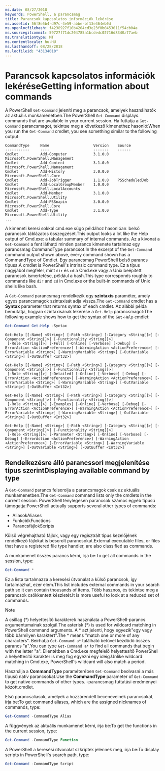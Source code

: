 ```yaml
---
ms.date: 08/27/2018
keywords: PowerShell, a parancsmag
title: Parancsok kapcsolatos információk lekérése
ms.assetid: 56f8e5b4-d97c-4e59-abbe-bf13e464eb0d
ms.openlocfilehash: f4238927f10b4204cd3e23f0b0453011f54cb04a
ms.sourcegitcommit: 59727f71dc204785a1bcdedc02716d8340a77aeb
ms.translationtype: MT
ms.contentlocale: hu-HU
ms.lasthandoff: 08/28/2018
ms.locfileid: "43134010"
---
```

# <a name="getting-information-about-commands"></a><span data-ttu-id="72385-103">Parancsok kapcsolatos információk lekérése</span><span class="sxs-lookup"><span data-stu-id="72385-103">Getting information about commands</span></span>

<span data-ttu-id="72385-104">A PowerShell `Get-Command` jeleníti meg a parancsok, amelyek használhatók az aktuális munkamenetben.</span><span class="sxs-lookup"><span data-stu-id="72385-104">The PowerShell `Get-Command` displays commands that are available in your current session.</span></span>
<span data-ttu-id="72385-105">Ha futtatja a `Get-Command` parancsmagot, tekintse meg a következő kimenethez hasonló:</span><span class="sxs-lookup"><span data-stu-id="72385-105">When you run the `Get-Command` cmdlet, you see something similar to the following output:</span></span>

```output
CommandType     Name                    Version    Source
-----------     ----                    -------    ------
Cmdlet          Add-Computer            3.1.0.0    Microsoft.PowerShell.Management
Cmdlet          Add-Content             3.1.0.0    Microsoft.PowerShell.Management
Cmdlet          Add-History             3.0.0.0    Microsoft.PowerShell.Core
Cmdlet          Add-JobTrigger          1.1.0.0    PSScheduledJob
Cmdlet          Add-LocalGroupMember    1.0.0.0    Microsoft.PowerShell.LocalAccounts
Cmdlet          Add-Member              3.1.0.0    Microsoft.PowerShell.Utility
Cmdlet          Add-PSSnapin            3.0.0.0    Microsoft.PowerShell.Core
Cmdlet          Add-Type                3.1.0.0    Microsoft.PowerShell.Utility
...
```

<span data-ttu-id="72385-106">A kimeneti keresi sokkal cmd.exe súgó példához hasonlóan: belső parancsok táblázatos összegzését.</span><span class="sxs-lookup"><span data-stu-id="72385-106">This output looks a lot like the Help output of Cmd.exe: a tabular summary of internal commands.</span></span> <span data-ttu-id="72385-107">Az a kivonat a `Get-Command` a fent látható minden parancs kimenete tartalmaz egy parancsmag CommandType parancsot.</span><span class="sxs-lookup"><span data-stu-id="72385-107">In the excerpt of the `Get-Command` command output shown above, every command shown has a CommandType of Cmdlet.</span></span> <span data-ttu-id="72385-108">Egy parancsmag PowerShell belső parancs típusa.</span><span class="sxs-lookup"><span data-stu-id="72385-108">A cmdlet is PowerShell's intrinsic command type.</span></span> <span data-ttu-id="72385-109">Ez a típus nagyjából megfelel, mint `dir` és `cd` a Cmd.exe vagy a Unix beépített parancsok ismertetése, például a bash.</span><span class="sxs-lookup"><span data-stu-id="72385-109">This type corresponds roughly to commands like `dir` and `cd` in Cmd.exe or the built-in commands of Unix shells like bash.</span></span>

<span data-ttu-id="72385-110">A `Get-Command` parancsmag rendelkezik egy **szintaxis** paraméter, amely egyes parancsmagok szintaxisát adja vissza.</span><span class="sxs-lookup"><span data-stu-id="72385-110">The `Get-Command` cmdlet has a **Syntax** parameter that returns syntax of each cmdlet.</span></span> <span data-ttu-id="72385-111">Az alábbi példa bemutatja, hogyan szintaxisának lekérése a `Get-Help` parancsmagot:</span><span class="sxs-lookup"><span data-stu-id="72385-111">The following example shows how to get the syntax of the `Get-Help` cmdlet:</span></span>

```powershell
Get-Command Get-Help -Syntax
```

```output
Get-Help [[-Name] <String>] [-Path <String>] [-Category <String[]>] [-Component <String[]>] [-Functionality <String[]>]
 [-Role <String[]>] [-Full] [-Online] [-Verbose] [-Debug] [-ErrorAction <ActionPreference>] [-WarningAction <ActionPreference>] [-ErrorVariable <String>] [-WarningVariable <String>] [-OutVariable <String>] [-OutBuffer <Int32>]

Get-Help [[-Name] <String>] [-Path <String>] [-Category <String[]>] [-Component <String[]>] [-Functionality <String[]>]
 [-Role <String[]>] [-Detailed] [-Online] [-Verbose] [-Debug] [-ErrorAction <ActionPreference>] [-WarningAction <ActionPreference>] [-ErrorVariable <String>] [-WarningVariable <String>] [-OutVariable <String>] [-OutBuffer <Int32>]

Get-Help [[-Name] <String>] [-Path <String>] [-Category <String[]>] [-Component <String[]>] [-Functionality <String[]>]
 [-Role <String[]>] [-Examples] [-Online] [-Verbose] [-Debug] [-ErrorAction <ActionPreference>] [-WarningAction <ActionPreference>] [-ErrorVariable <String>] [-WarningVariable <String>] [-OutVariable <String>] [-OutBuffer <Int32>]

Get-Help [[-Name] <String>] [-Path <String>] [-Category <String[]>] [-Component <String[]>] [-Functionality <String[]>]
 [-Role <String[]>] [-Parameter <String>] [-Online] [-Verbose] [-Debug] [-ErrorAction <ActionPreference>] [-WarningAction <ActionPreference>] [-ErrorVariable <String>] [-WarningVariable <String>] [-OutVariable <String>] [-OutBuffer <Int32>]
```

## <a name="displaying-available-command-by-type"></a><span data-ttu-id="72385-112">Rendelkezésre álló parancssori megjelenítése típus szerint</span><span class="sxs-lookup"><span data-stu-id="72385-112">Displaying available command by type</span></span>

<span data-ttu-id="72385-113">A `Get-Command` parancs felsorolja a parancsmagok csak az aktuális munkamenetben.</span><span class="sxs-lookup"><span data-stu-id="72385-113">The `Get-Command` command lists only the cmdlets in the current session.</span></span> <span data-ttu-id="72385-114">PowerShell ténylegesen parancsok számos egyéb típusú támogatja:</span><span class="sxs-lookup"><span data-stu-id="72385-114">PowerShell actually supports several other types of commands:</span></span>

- <span data-ttu-id="72385-115">Aliasok</span><span class="sxs-lookup"><span data-stu-id="72385-115">Aliases</span></span>
- <span data-ttu-id="72385-116">Funkciók</span><span class="sxs-lookup"><span data-stu-id="72385-116">Functions</span></span>
- <span data-ttu-id="72385-117">Parancsfájlok</span><span class="sxs-lookup"><span data-stu-id="72385-117">Scripts</span></span>

<span data-ttu-id="72385-118">Külső végrehajtható fájlok, vagy egy regisztrált típus kezelőjének rendelkező fájlokat is besorolt parancsokat.</span><span class="sxs-lookup"><span data-stu-id="72385-118">External executable files, or files that have a registered file type handler, are also classified as commands.</span></span>

<span data-ttu-id="72385-119">A munkamenet összes parancs kérni, írja be:</span><span class="sxs-lookup"><span data-stu-id="72385-119">To get all commands in the session, type:</span></span>

```powershell
Get-Command *
```

<span data-ttu-id="72385-120">Ez a lista tartalmazza a keresési útvonalat a külső parancsok, így tartalmazhat, ezer elem.</span><span class="sxs-lookup"><span data-stu-id="72385-120">This list includes external commands in your search path so it can contain thousands of items.</span></span>
<span data-ttu-id="72385-121">Több hasznos, és tekintse meg a parancsok csökkentett készletét.</span><span class="sxs-lookup"><span data-stu-id="72385-121">It is more useful to look at a reduced set of commands.</span></span>

> [!NOTE]
> <span data-ttu-id="72385-122">A csillag (\*) helyettesítő karakterek használata a PowerShell-parancs argumentumainak szolgál.</span><span class="sxs-lookup"><span data-stu-id="72385-122">The asterisk (\*) is used for wildcard matching in PowerShell command arguments.</span></span> <span data-ttu-id="72385-123">A \* azt jelenti, hogy egyezik"egy vagy több bármilyen karaktert".</span><span class="sxs-lookup"><span data-stu-id="72385-123">The \* means "match one or more of any characters".</span></span> <span data-ttu-id="72385-124">Beírhatja `Get-Command a*` található betűvel kezdődő összes parancs "a".</span><span class="sxs-lookup"><span data-stu-id="72385-124">You can type `Get-Command a*` to find all commands that begin with the letter "a".</span></span> <span data-ttu-id="72385-125">Ellentétben a Cmd.exe megfelelő helyettesítő PowerShell a helyettesítő karakter is meg fog egyezni egy ideig.</span><span class="sxs-lookup"><span data-stu-id="72385-125">Unlike wildcard matching in Cmd.exe, PowerShell's wildcard will also match a period.</span></span>

<span data-ttu-id="72385-126">Használja a **CommandType** paraméterében `Get-Command` beolvasni a más típusú natív parancsokat.</span><span class="sxs-lookup"><span data-stu-id="72385-126">Use the **CommandType** parameter of `Get-Command` to get native commands of other types.</span></span>
<span data-ttu-id="72385-127">-parancsmag futtatási eredményei között.</span><span class="sxs-lookup"><span data-stu-id="72385-127">cmdlet.</span></span>

<span data-ttu-id="72385-128">Első parancsaliasok, amelyek a hozzárendelt beceneveinek parancsokat, írja be:</span><span class="sxs-lookup"><span data-stu-id="72385-128">To get command aliases, which are the assigned nicknames of commands, type:</span></span>

```powershell
Get-Command -CommandType Alias
```

<span data-ttu-id="72385-129">A függvények az aktuális munkamenet kérni, írja be:</span><span class="sxs-lookup"><span data-stu-id="72385-129">To get the functions in the current session, type:</span></span>

```powershell
Get-Command -CommandType Function
```

<span data-ttu-id="72385-130">A PowerShell a keresési útvonalat szkriptek jelennek meg, írja be:</span><span class="sxs-lookup"><span data-stu-id="72385-130">To display scripts in PowerShell's search path, type:</span></span>

```powershell
Get-Command -CommandType Script
```